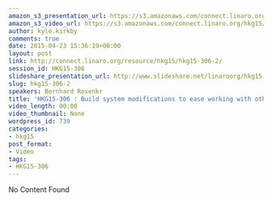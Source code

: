 ```yaml
---
amazon_s3_presentation_url: https://s3.amazonaws.com/connect.linaro.org/hkg15/Videos/02-11-Wednesday/HKG15-306.pdf
amazon_s3_video_url: https://s3.amazonaws.com/connect.linaro.org/hkg15/Videos/02-11-Wednesday/HKG15-306+Introducing+Aster+-+a+tool+for+remote+GUI+testing+on+AOSP.mp4
author: kyle.kirkby
comments: true
date: 2015-04-23 15:36:19+00:00
layout: post
link: http://connect.linaro.org/resource/hkg15/hkg15-306-2/
session_id: HKG15-306
slideshare_presentation_url: http://www.slideshare.net/linaroorg/hkg15-306-build-system-modifications-to-ease-working-with-other-aosp-projects
slug: hkg15-306-2
speakers: Bernhard Rosenkr
title: 'HKG15-306 : Build system modifications to ease working with other AOSP projects'
video_length: 00:00
video_thumbnail: None
wordpress_id: 739
categories:
- hkg15
post_format:
- Video
tags:
- HKG15-306
---
```


No Content Found
